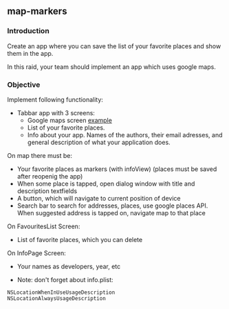 ## map-markers

### Introduction

Create an app where you can save the list of your favorite places and show them in the app.

In this raid, your team should implement an app which uses google maps.

### Objective

Implement following functionality:

- Tabbar app with 3 screens:
  - Google maps screen [example](https://codelabs.developers.google.com/codelabs/google-maps-in-flutter#0)
  - List of your favorite places.
  - Info about your app. Names of the authors, their email adresses, and general description of what your application does.

On map there must be:

- Your favorite places as markers (with infoView) (places must be saved after reopenig the app)
- When some place is tapped, open dialog window with title and description textfields
- A button, which will navigate to current position of device
- Search bar to search for addresses, places, use google places API. When suggested address is tapped on, navigate map to that place

On FavouritesList Screen:

- List of favorite places, which you can delete

On InfoPage Screen:

- Your names as developers, year, etc

- Note: don't forget about info.plist:

```
NSLocationWhenInUseUsageDescription
NSLocationAlwaysUsageDescription
```
